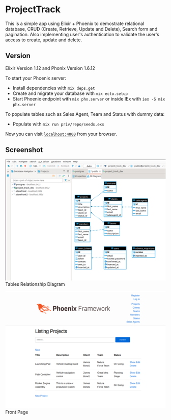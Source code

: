 # ProjectTrack

This is a simple app using Elixir + Phoenix to demostrate relational database, CRUD (Create, Retrieve, Update and Delete), Search form and pagination. Also implementing user's authentication to validate the user's access to create, update and delete. 

## Version

Elixir Version 1.12 and Phonix Version 1.6.12

To start your Phoenix server:

  * Install dependencies with `mix deps.get`
  * Create and migrate your database with `mix ecto.setup`
  * Start Phoenix endpoint with `mix phx.server` or inside IEx with `iex -S mix phx.server`
  
To populate tables such as Sales Agent, Team and Status with dummy data:
	
  * Populate with `mix run priv/repo/seeds.exs`

Now you can visit [`localhost:4000`](http://localhost:4000) from your browser.

## Screenshot

![Relationship Diagram](Project_track_relationship_diagram.png)
Tables Relationship Diagram

![Front Page](front_page.png)
Front Page